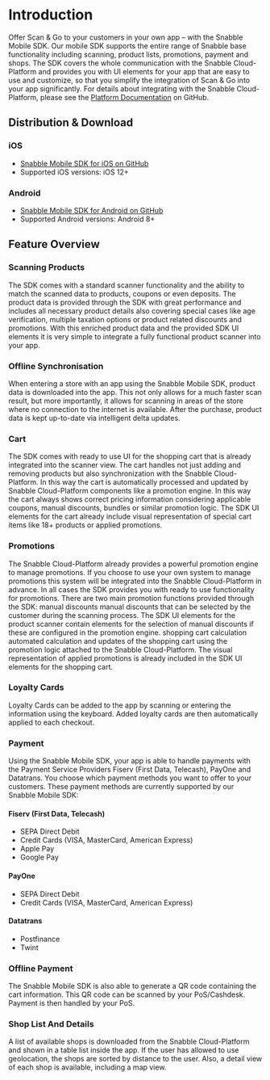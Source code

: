 # Introduction
Offer Scan & Go to your customers in your own app – with the Snabble Mobile SDK. Our mobile SDK supports the entire range of Snabble base functionality including scanning, product lists, promotions, payment and shops.
The SDK covers the whole communication with the Snabble Cloud-Platform and provides you with UI elements for your app that are easy to use and customize, so that you simplify the integration of Scan & Go into your app significantly.
For details about integrating with the Snabble Cloud-Platform, please see the [Platform Documentation](https://github.com/snabble/docs) on GitHub.
## Distribution & Download

### iOS
* [Snabble Mobile SDK for iOS on GitHub](https://github.com/snabble/iOS-SDK)
* Supported iOS versions: iOS 12+

### Android
* [Snabble Mobile SDK for Android on GitHub](android-api.md)
* Supported Android versions: Android 8+

## Feature Overview
### Scanning Products
The SDK comes with a standard scanner functionality and the ability to match the scanned data to products, coupons or even deposits. The product data is provided through the SDK with great performance and includes all necessary product details also covering special cases like age verification, multiple taxation options or product related discounts and promotions.
With this enriched product data and the provided SDK UI elements it is very simple to integrate a fully functional product scanner into your app.
### Offline Synchronisation
When entering a store with an app using the Snabble Mobile SDK, product data is downloaded into the app. This not only allows for a much faster scan result, but more importantly, it allows for scanning in areas of the store where no connection to the internet is available. After the purchase, product data is kept up-to-date via intelligent delta updates.
### Cart
The SDK comes with ready to use UI for the shopping cart that is already integrated into the scanner view. The cart handles not just adding and removing products but also synchronization with the Snabble Cloud-Platform. In this way the cart is automatically processed and updated by Snabble Cloud-Platform components like a promotion engine.
In this way the cart always shows correct pricing information considering applicable coupons, manual discounts, bundles or similar promotion logic.
The SDK UI elements for the cart already include visual representation of special cart items like 18+ products or applied promotions.
### Promotions
The Snabble Cloud-Platform already provides a powerful promotion engine to manage promotions. If you choose to use your own system to manage promotions this system will be integrated into the Snabble Cloud-Platform in advance. In all cases the SDK provides you with ready to use functionality for promotions.
There are two main promotion functions provided through the SDK:
manual discounts
manual discounts that can be selected by the customer during the scanning process. The SDK UI elements for the product scanner contain elements for the selection of manual discounts if these are configured in the promotion engine.
shopping cart calculation
automated calculation and updates of the shopping cart using the promotion logic attached to the Snabble Cloud-Platform. The visual representation of applied promotions is already included in the SDK UI elements for the shopping cart.
### Loyalty Cards
Loyalty Cards can be added to the app by scanning or entering the information using the keyboard. Added loyalty cards are then automatically applied to each checkout.
<!--
### Empties And Deposits
### Vending Machine Output
### Checkout Options
Lorem ipsum
-->
### Payment
Using the Snabble Mobile SDK, your app is able to handle payments with the Payment Service Providers Fiserv (First Data, Telecash), PayOne and Datatrans. You choose which payment methods you want to offer to your customers. These payment methods are currently supported by our Snabble Mobile SDK:

#### Fiserv (First Data, Telecash)
 * SEPA Direct Debit
 * Credit Cards (VISA, MasterCard, American Express)
 * Apple Pay
 * Google Pay
#### PayOne
 * SEPA Direct Debit
 * Credit Cards (VISA, MasterCard, American Express)
#### Datatrans
 * Postfinance
 * Twint

### Offline Payment
The Snabble Mobile SDK is also able to generate a QR code containing the cart information. This QR code can be scanned by your PoS/Cashdesk. Payment is then handled by your PoS.
### Shop List And Details
A list of available shops is downloaded from the Snabble Cloud-Platform and shown in a table list inside the app. If the user has allowed to use geolocation, the shops are sorted by distance to the user. Also, a detail view of each shop is available, including a map view.

